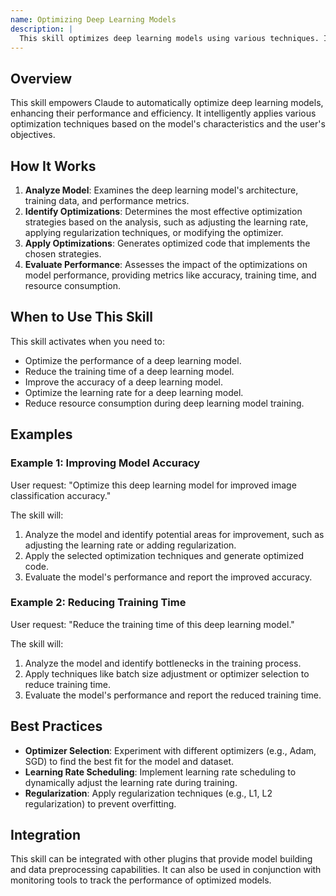 ```yaml
---
name: Optimizing Deep Learning Models
description: |
  This skill optimizes deep learning models using various techniques. It is triggered when the user requests improvements to model performance, such as increasing accuracy, reducing training time, or minimizing resource consumption. The skill leverages advanced optimization algorithms like Adam, SGD, and learning rate scheduling. It analyzes the existing model architecture, training data, and performance metrics to identify areas for enhancement. The skill then automatically applies appropriate optimization strategies and generates optimized code. Use this skill when the user mentions "optimize deep learning model", "improve model accuracy", "reduce training time", or "optimize learning rate".
---
```


## Overview

This skill empowers Claude to automatically optimize deep learning models, enhancing their performance and efficiency. It intelligently applies various optimization techniques based on the model's characteristics and the user's objectives.

## How It Works

1. **Analyze Model**: Examines the deep learning model's architecture, training data, and performance metrics.
2. **Identify Optimizations**: Determines the most effective optimization strategies based on the analysis, such as adjusting the learning rate, applying regularization techniques, or modifying the optimizer.
3. **Apply Optimizations**: Generates optimized code that implements the chosen strategies.
4. **Evaluate Performance**: Assesses the impact of the optimizations on model performance, providing metrics like accuracy, training time, and resource consumption.

## When to Use This Skill

This skill activates when you need to:
- Optimize the performance of a deep learning model.
- Reduce the training time of a deep learning model.
- Improve the accuracy of a deep learning model.
- Optimize the learning rate for a deep learning model.
- Reduce resource consumption during deep learning model training.

## Examples

### Example 1: Improving Model Accuracy

User request: "Optimize this deep learning model for improved image classification accuracy."

The skill will:
1. Analyze the model and identify potential areas for improvement, such as adjusting the learning rate or adding regularization.
2. Apply the selected optimization techniques and generate optimized code.
3. Evaluate the model's performance and report the improved accuracy.

### Example 2: Reducing Training Time

User request: "Reduce the training time of this deep learning model."

The skill will:
1. Analyze the model and identify bottlenecks in the training process.
2. Apply techniques like batch size adjustment or optimizer selection to reduce training time.
3. Evaluate the model's performance and report the reduced training time.

## Best Practices

- **Optimizer Selection**: Experiment with different optimizers (e.g., Adam, SGD) to find the best fit for the model and dataset.
- **Learning Rate Scheduling**: Implement learning rate scheduling to dynamically adjust the learning rate during training.
- **Regularization**: Apply regularization techniques (e.g., L1, L2 regularization) to prevent overfitting.

## Integration

This skill can be integrated with other plugins that provide model building and data preprocessing capabilities. It can also be used in conjunction with monitoring tools to track the performance of optimized models.